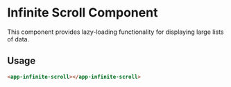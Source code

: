 # Infinite Scroll Component

This component provides lazy-loading functionality for displaying large lists of data.

## Usage

```html
<app-infinite-scroll></app-infinite-scroll>
```
